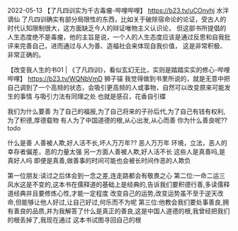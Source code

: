 

2022-05-13
【了凡四训实为千古毒瘤-哔哩哔哩】 https://b23.tv/uCOnvhj
水泮谪仙
了凡四训确实有部分局限性的东西，比如关于破除宿命论的论证，受古人的时代认知限制很大，这方面缺乏今人的辩证唯物主义认识论，
但这部书所提倡的人生态度绝不是毒瘤，他的主旨是说，一个人的人生态度应该是通过反思和自我批评来完善自己，进而通过与人为善、造福社会来体现自我价值，
  这是非常积极、非常正确的。

【改变我人生的书01 | 《了凡四训》，看似玄幻无比，实则是踏踏实实的修心-哔哩哔哩】 https://b23.tv/WQNbVmD
狮子锚
我觉得做到书里所说的，就是无意中把自己调到了一个高频的状态，会吸引更高频的人或事物，自然可以改变原来可能发生的事情
与吸引力法有同理之处
也就是感召，花香自引蝶

我们为什么要善  为了自己的福报,为了自己将来的子孙后代,为了自己有钱有权利,为了积德,厚德载物
   有人为了中国道德的根,从心出发,从心而善
   你为什么善良呢??todo 

什么是善     人善被人欺,好人活不长,坏人万万年??
恶人万万年  环境，立法，恶人的幸存者偏差，恶的力量太强
另一方面人善被人欺,好人活不长   这些人是真善吗,是真好人吗   即便是真善,做善事的时间可能也会被长时间作恶的人欺负

第一位朋友:读过之后体会到一念之差,连走路都会有敬畏之心
第二位:一命二运三风水这是不变的,这本书在儒释道的基础上是经典的,告诉我们要积德行善,多读儒释道经典并且要修炼心性,才能一定程度
  改变自己的运势,改变运势虽不至于逆天改命,但能够让他人好过,让自己好过,何乐而不为呢
第三位:他教会我们要处事善良,拥有善良的品质,并为我解答了什么是真正的善良,这是中国人道德的根,我曾经把我们的根丢掉了,我现在通过
  这本书试图寻回自己的根
